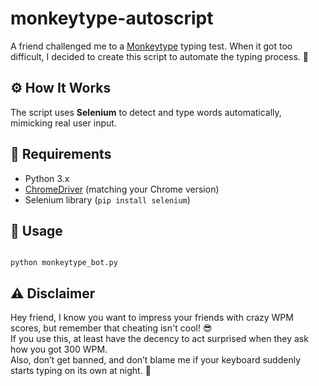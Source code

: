# monkeytype-autoscript
 A friend challenged me to a <a href="https://monkeytype.com" target="_blank">Monkeytype</a> typing test. When it got too difficult, I decided to create this script to automate the typing process. 🤣

<h2>⚙️ How It Works</h2>
<p>
    The script uses <strong>Selenium</strong> to detect and type words automatically, mimicking real user input.
</p>

<h2>📌 Requirements</h2>
<ul>
    <li>Python 3.x</li>
    <li><a href="https://chromedriver.chromium.org/" target="_blank">ChromeDriver</a> (matching your Chrome version)</li>
    <li>Selenium library (<code>pip install selenium</code>)</li>
</ul>

<h2>🚀 Usage</h2>
<pre><code>
python monkeytype_bot.py
</code></pre>

<h2>⚠️ Disclaimer</h2>
<p>
    Hey friend, I know you want to impress your friends with crazy WPM scores, but remember that cheating isn't cool! 😎  <br>
    If you use this, at least have the decency to act surprised when they ask how you got 300 WPM.  <br>
    Also, don’t get banned, and don’t blame me if your keyboard suddenly starts typing on its own at night. 👀
</p>

